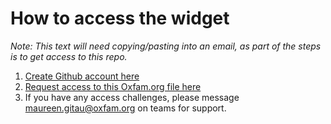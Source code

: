 # How to access the widget

*Note: This text will need copying/pasting into an email, as part of the steps
is to get access to this repo.*

1. [Create Github account here](https://github.com/)
2. [Request access to this Oxfam.org file here](https://github.com/OxfamInternational/davos-widget)
3. If you have any access challenges, please message [maureen.gitau@oxfam.org](mailto:maureen.gitau@oxfam.org) on teams for support.
